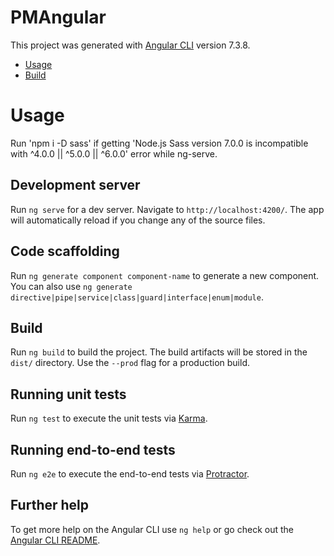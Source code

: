 # PMAngular

This project was generated with [Angular CLI](https://github.com/angular/angular-cli) version 7.3.8.

<!-- toc -->
* [Usage](#usage)
* [Build](#build)

# Usage
<!-- usage -->
Run 'npm i -D sass' if getting 'Node.js Sass version 7.0.0 is incompatible with ^4.0.0 || ^5.0.0 || ^6.0.0' error while ng-serve.

## Development server

Run `ng serve` for a dev server. Navigate to `http://localhost:4200/`. The app will automatically reload if you change any of the source files.

## Code scaffolding

Run `ng generate component component-name` to generate a new component. You can also use `ng generate directive|pipe|service|class|guard|interface|enum|module`.

## Build

Run `ng build` to build the project. The build artifacts will be stored in the `dist/` directory. Use the `--prod` flag for a production build.

## Running unit tests

Run `ng test` to execute the unit tests via [Karma](https://karma-runner.github.io).

## Running end-to-end tests

Run `ng e2e` to execute the end-to-end tests via [Protractor](http://www.protractortest.org/).

## Further help

To get more help on the Angular CLI use `ng help` or go check out the [Angular CLI README](https://github.com/angular/angular-cli/blob/master/README.md).

